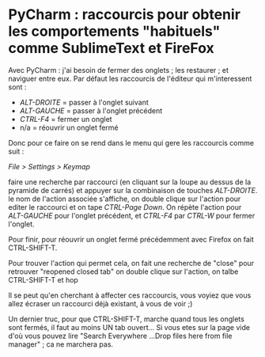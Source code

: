 # PyCharm : raccourcis pour obtenir les comportements "habituels" comme SublimeText et FireFox

Avec PyCharm : j'ai besoin de fermer des onglets ; les restaurer ; et naviguer entre eux. 
Par défaut les raccourcis de l'éditeur qui m'interessent sont :

* *ALT-DROITE* = passer à l'onglet suivant
* *ALT-GAUCHE* = passer à l'onglet précédent
* *CTRL-F4* = fermer un onglet
* n/a = réouvrir un onglet fermé

Donc pour ce faire on se rend dans le menu qui gere les raccourcis comme suit :

*File > Settings > Keymap*


faire une recherche par raccourci (en cliquant sur la loupe au dessus de la pyramide de carrés) et appuyer sur la combinaison de touches *ALT-DROITE*.
le nom de l'action associée s'affiche, on double clique sur l'action pour editer le raccourci et on tape *CTRL-Page Down*. On répète l'action pour *ALT-GAUCHE* pour l'onglet précédent, et *CTRL-F4* par *CTRL-W* pour fermer l'onglet.

Pour finir, pour réouvrir un onglet fermé précédemment avec Firefox on fait CTRL-SHIFT-T. 

Pour trouver l'action qui permet cela, on fait une recherche de "close" pour retrouver "reopened closed tab" on double clique sur l'action, on talbe CTRL-SHIFT-T et hop 

Il se peut qu'en cherchant à affecter ces raccourcis, vous voyiez que vous allez écraser un raccourci déjà existant, à vous de voir ;)

Un dernier truc, pour que CTRL-SHIFT-T, marche quand tous les onglets sont fermés, il faut au moins UN tab ouvert... Si vous etes sur la page vide d'où vous pouvez lire "Search Everywhere ...Drop files here from file manager" ; ca ne marchera pas.
